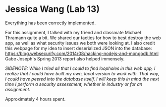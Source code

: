 # Jessica Wang (Lab 13)

Everything has been correctly implemented.

For this assignment, I talked with my friend and classmate Michael Thramann quite a bit. We shared our tactics for how to best destroy the web app, as well as what security issues we both were looking at. I also credit this webpage for my idea to insert deserialized JSON into the database:
https://blog.websecurify.com/2014/08/hacking-nodejs-and-mongodb.html
Gabe Joseph's Spring 2013 report also helped immensely.

*SIDENOTE: While I tried all that I could to find loopholes in this web app, I realize that I could have built my own, local version to work with. That way, I could have peered into the database itself. I will keep this in mind the next time I perform a security assessment, whether in industry or for an assignment.*

Approximately 4 hours spent.
